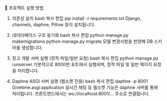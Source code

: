 🚀 프로젝트 실행 방법
1. 의존성 설치
bash
복사
편집
pip install -r requirements.txt
Django, channels, daphne, Pillow 등이 설치됩니다.

2. 데이터베이스 구조 동기화
bash
복사
편집
python manage.py makemigrations
python manage.py migrate
모델 변경사항을 반영해 DB 스키마를 생성합니다.

3. 장고 개발 서버 실행 (정적 파일/일반 요청)
bash
복사
편집
python manage.py runserver
기본적으로 8000번 포트에서 실행되며, 정적 파일 및 일반 페이지 요청을 처리합니다.

4. Daphne ASGI 서버 실행 (웹소켓 전용)
bash
복사
편집
daphne -p 8001 Givetime.asgi:application
실시간 채팅 등 웹소켓 기능은 daphne 서버를 통해 처리됩니다.
프론트엔드에서는 ws://localhost:8001/... 주소로 연결됩니다.